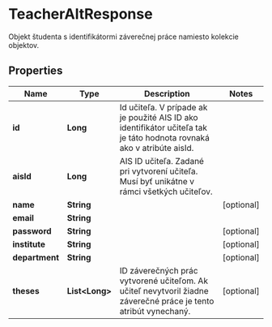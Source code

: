 

# TeacherAltResponse

Objekt študenta s identifikátormi záverečnej práce namiesto kolekcie objektov.
## Properties

Name | Type | Description | Notes
------------ | ------------- | ------------- | -------------
**id** | **Long** | Id učiteľa. V prípade ak je použité AIS ID ako identifikátor učiteľa tak je táto hodnota rovnaká ako v atribúte aisId. | 
**aisId** | **Long** | AIS ID učiteľa. Zadané pri vytvorení učiteľa. Musí byť unikátne v rámci všetkých učiteľov. | 
**name** | **String** |  |  [optional]
**email** | **String** |  | 
**password** | **String** |  |  [optional]
**institute** | **String** |  |  [optional]
**department** | **String** |  |  [optional]
**theses** | **List&lt;Long&gt;** | ID záverečných prác vytvorené učiteľom. Ak učiteľ nevytvoril žiadne záverečné práce je tento atribút vynechaný. |  [optional]



